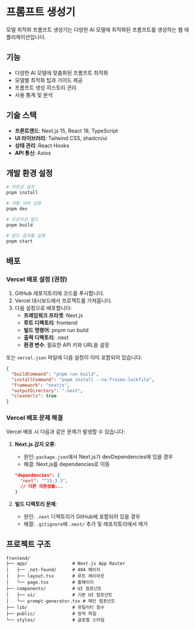 # 프롬프트 생성기

모델 최적화 프롬프트 생성기는 다양한 AI 모델에 최적화된 프롬프트를 생성하는 웹 애플리케이션입니다.

## 기능

- 다양한 AI 모델에 맞춤화된 프롬프트 최적화
- 모델별 최적화 팁과 가이드 제공
- 프롬프트 생성 히스토리 관리
- 사용 통계 및 분석

## 기술 스택

- **프론트엔드**: Next.js 15, React 18, TypeScript
- **UI 라이브러리**: Tailwind CSS, shadcn/ui
- **상태 관리**: React Hooks
- **API 통신**: Axios

## 개발 환경 설정

```bash
# 의존성 설치
pnpm install

# 개발 서버 실행
pnpm dev

# 프로덕션 빌드
pnpm build

# 빌드 결과물 실행
pnpm start
```

## 배포

### Vercel 배포 설정 (권장)

1. GitHub 레포지토리에 코드를 푸시합니다.
2. Vercel 대시보드에서 프로젝트를 가져옵니다.
3. 다음 설정으로 배포합니다:
   - **프레임워크 프리셋**: Next.js
   - **루트 디렉토리**: frontend
   - **빌드 명령어**: pnpm run build
   - **출력 디렉토리**: .next
   - **환경 변수**: 필요한 API 키와 URL을 설정

또는 `vercel.json` 파일에 다음 설정이 이미 포함되어 있습니다:

```json
{
  "buildCommand": "pnpm run build",
  "installCommand": "pnpm install --no-frozen-lockfile",
  "framework": "nextjs",
  "outputDirectory": ".next",
  "cleanUrls": true
}
```

### Vercel 배포 문제 해결

Vercel 배포 시 다음과 같은 문제가 발생할 수 있습니다:

1. **Next.js 감지 오류**:

   - 원인: `package.json`에서 Next.js가 devDependencies에 있을 경우
   - 해결: Next.js를 dependencies로 이동

   ```json
   "dependencies": {
     "next": "^15.3.3",
     // 다른 의존성들...
   }
   ```

2. **빌드 디렉토리 문제**:
   - 원인: `.next` 디렉토리가 GitHub에 포함되어 있을 경우
   - 해결: `.gitignore`에 `.next/` 추가 및 레포지토리에서 제거

## 프로젝트 구조

```
frontend/
├── app/                 # Next.js App Router
│   ├── _not-found/      # 404 페이지
│   ├── layout.tsx       # 루트 레이아웃
│   └── page.tsx         # 홈페이지
├── components/          # UI 컴포넌트
│   ├── ui/              # 기본 UI 컴포넌트
│   └── prompt-generator.tsx # 메인 컴포넌트
├── lib/                 # 유틸리티 함수
├── public/              # 정적 파일
└── styles/              # 글로벌 스타일
```
